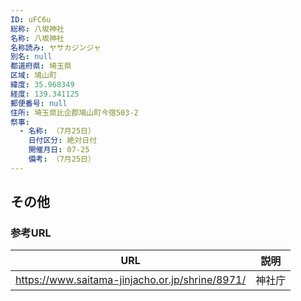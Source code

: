 ```yaml
---
ID: uFC6u
総称: 八坂神社
名称: 八坂神社
名称読み: ヤサカジンジャ
別名: null
都道府県: 埼玉県
区域: 鳩山町
緯度: 35.968349
経度: 139.341125
郵便番号: null
住所: 埼玉県比企郡鳩山町今宿503-2
祭事:
  - 名称: （7月25日）
    日付区分: 絶対日付
    開催月日: 07-25
    備考: （7月25日）
---
```


## その他

### 参考URL

| URL                                             | 説明   |
| ----------------------------------------------- | ------ |
| https://www.saitama-jinjacho.or.jp/shrine/8971/ | 神社庁 |
